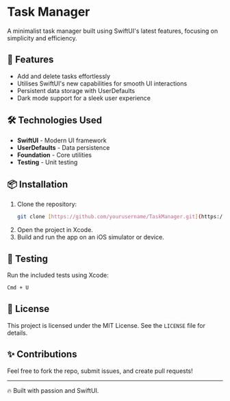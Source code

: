 # Task Manager

A minimalist task manager built using SwiftUI's latest features, focusing on simplicity and efficiency.

## 🚀 Features
- Add and delete tasks effortlessly
- Utilises SwiftUI's new capabilities for smooth UI interactions
- Persistent data storage with UserDefaults
- Dark mode support for a sleek user experience

## 🛠 Technologies Used
- **SwiftUI** - Modern UI framework
- **UserDefaults** - Data persistence
- **Foundation** - Core utilities
- **Testing** - Unit testing

## 📦 Installation
1. Clone the repository:
   ```sh
   git clone [https://github.com/yourusername/TaskManager.git](https://github.com/Elliot727/Testing-Project)
   ```
2. Open the project in Xcode.
3. Build and run the app on an iOS simulator or device.

## 🧪 Testing
Run the included tests using Xcode:
```sh
Cmd + U
```

## 📜 License
This project is licensed under the MIT License. See the `LICENSE` file for details.

## ✨ Contributions
Feel free to fork the repo, submit issues, and create pull requests!

---

🔥 Built with passion and SwiftUI.


